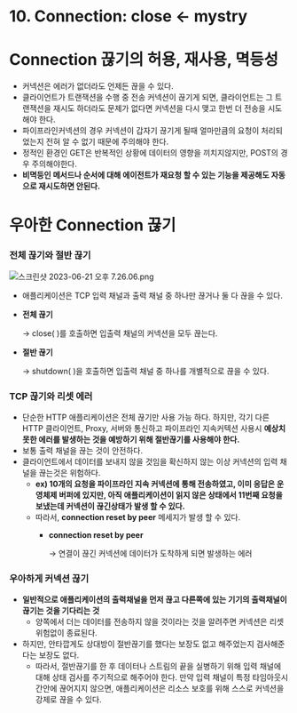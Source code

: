 # 10. Connection: close ← mystry

# Connection 끊기의 허용, 재사용, 멱등성

- 커넥션은 에러가 없더라도 언제든 끊을 수 있다.
- 클라이언트가 트랜잭션을 수행 중 전송 커넥션이 끊기게 되면, 클라이언트는 그 트랜잭션을 재시도 하더라도 문제가 없다면 커넥션을 다시 맺고 한번 더 전송을 시도해야 한다.
- 파이프라인커넥션의 경우 커넥션이 갑자기 끊기게 될때 얼마만큼의 요청이 처리되었는지 전혀 알 수 없기 때문에 주의해야 한다.
- 정적인 환경인 GET은 반복적인 상황에 데이터의 영향을 끼치지않지만, POST의 경우 주의해야한다.
- **비멱등인 메서드나 순서에 대해 에이전트가 재요청 할 수 있는 기능을 제공해도 자동으로 재시도하면 안된다.**

# 우아한 Connection 끊기

### 전체 끊기와 절반 끊기

![스크린샷 2023-06-21 오후 7.26.06.png](10%20Connection%20close%20%E2%86%90%20mystry%20b7d091518b4c4a9cb02bedcf94cc279d/%25EC%258A%25A4%25ED%2581%25AC%25EB%25A6%25B0%25EC%2583%25B7_2023-06-21_%25EC%2598%25A4%25ED%259B%2584_7.26.06.png)

- 애플리케이션은 TCP 입력 채널과 출력 채널 중 하나만 끊거나 둘 다 끊을 수 있다.
- **전체 끊기**
    
    → close( )를 호출하면 입출력 채널의 커넥션을 모두 끊는다.
    
- **절반 끊기**
    
    → shutdown( )을 호출하면 입출력 채널 중 하나를 개별적으로 끊을 수 있다.
    

### TCP 끊기와 리셋 에러

- 단순한 HTTP 애플리케이션은 전체 끊기만 사용 가능 하다. 하지만, 각기 다른 HTTP 클라이언트, Proxy, 서버와 통신하고 파이프라인 지속커텍션 사용시 **예상치 못한 에러를 발생하는 것을 예방하기 위해 절반끊기를 사용해야 한다.**
- 보통 출력 채널을 끊는 것이 안전하다.
- 클라이언트에서 데이터를 보내지 않을 것임을 확신하지 않는 이상 커넥션의 입력 채널을 끊는것은 위험하다.
    - **ex) 10개의 요청을 파이프라인 지속 커넥션에 통해 전송하였고, 이미 응답은 운영체제 버퍼에 있지만, 아직 애플리케이션이 읽지 않은 상태에서 11번째 요청을 보냈는데 커넥션이 끊긴상태가 발생 할 수 있다.**
    - 따라서, **connection reset by peer** 메세지가 발생 할 수 있다.
        - **connection reset by peer**
            
            → 연결이 끊긴 커넥션에 데이터가 도착하게 되면 발생하는 에러
            

### 우아하게 커넥션 끊기

- **일반적으로 애플리케이션의 출력채널을 먼저 끊고 다른쪽에 있는 기기의 출력채널이 끊기는 것을 기다리는 것**
    - 양쪽에서 더는 데이터를 전송하지 않을 것이라는 것을 알려주면 커넥션은 리셋 위험없이 종료된다.
- 하지만, 안타깝게도 상대방이 절반끊기를 했다는 보장도 없고 해주었는지 검사해준다는 보장도 없다.
    - 따라서, 절반끊기를 한 후 데이터나 스트림의 끝을 실병하기 위해 입력 채널에 대해 상태 검사를 주기적으로 해주어야 한다. 만약 입력 채널이 특정 타임아웃시간안에 끊어지지 않으면, 애플리케이션은 리소스 보호를 위해 스스로 커넥션을 강제로 끊을 수 있다.